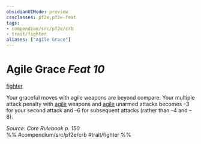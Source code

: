 ```yaml
---
obsidianUIMode: preview
cssclasses: pf2e,pf2e-feat
tags:
- compendium/src/pf2e/crb
- trait/fighter
aliases: ["Agile Grace"]
---
```

# Agile Grace  *Feat 10*  
[fighter](rules/traits/fighter.md "Fighter Class Trait")  


Your graceful moves with agile weapons are beyond compare. Your multiple attack penalty with [agile](rules/traits/agile.md "Agile Weapon Trait") weapons and [agile](rules/traits/agile.md "Agile Weapon Trait") unarmed attacks becomes –3 for your second attack and –6 for subsequent attacks (rather than –4 and –8).

*Source: Core Rulebook p. 150*  
%% #compendium/src/pf2e/crb #trait/fighter %%